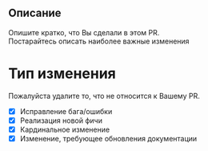 ## Описание
Опишите кратко, что Вы сделали в этом PR.  
Постарайтесь описать наиболее важные изменения

# Тип изменения
Пожалуйста удалите то, что не относится к Вашему PR.

- [x] Исправление бага/ошибки
- [x] Реализация новой фичи
- [x] Кардинальное изменение
- [x] Изменение, требующее обновления документации
